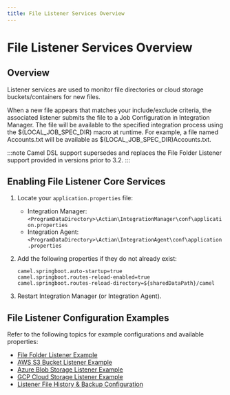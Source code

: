 ```yaml
---
title: File Listener Services Overview
---
```


# File Listener Services Overview

## Overview

Listener services are used to monitor file directories or cloud storage buckets/containers for new files.

When a new file appears that matches your include/exclude criteria, the associated listener submits the file to a Job Configuration in Integration Manager. The file will be available to the specified integration process using the $(LOCAL_JOB_SPEC_DIR) macro at runtime. For example, a file named Accounts.txt will be available as $(LOCAL_JOB_SPEC_DIR)Accounts.txt.

:::note
Camel DSL support supersedes and replaces the File Folder Listener support provided in versions prior to 3.2.
:::

## Enabling File Listener Core Services

1. Locate your `application.properties` file:

   * Integration Manager: `<ProgramDataDirectory>\Actian\IntegrationManager\conf\application.properties`
   * Integration Agent: `<ProgramDataDirectory>\Actian\IntegrationAgent\conf\application.properties`

2. Add the following properties if they do not already exist:

    ```
    camel.springboot.auto-startup=true
    camel.springboot.routes-reload-enabled=true
    camel.springboot.routes-reload-directory=${sharedDataPath}/camel
    ```

3. Restart Integration Manager (or Integration Agent).

## File Listener Configuration Examples

Refer to the following topics for example configurations and available properties:

* [File Folder Listener Example](./file-listener-local.md)
* [AWS S3 Bucket Listener Example](./file-listener-aws)
* [Azure Blob Storage Listener Example](./file-listener-azure)
* [GCP Cloud Storage Listener Example](./file-listener-google)
* [Listener File History & Backup Configuration](./file-listener-history-management)